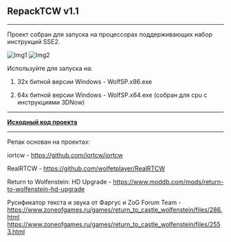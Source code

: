 **RepackTCW v1.1**
----------------------------------------------------------------------------------------------------------------------
----------------------------------------------------------------------------------------------------------------------

Проект собран для запуска на процессорах поддерживающих набор инструкций SSE2.

![Img1](https://i.imgur.com/PaDZhEh.png) ![Img2](https://i.imgur.com/MyXHUj0.png)


Используйте для запуска на:

1) 32х битной версии Windows - WolfSP.x86.exe

2) 64х битной версии Windows - WolfSP.x64.exe (собран для cpu с инструкциями 3DNow)

----------------------------------------------------------------------------------------------------------------------

**[Исходный код проекта](https://github.com/HybuK/RepackTCW_src/releases/download/v1.1-alpha/RepackTCW-test.7z)**

----------------------------------------------------------------------------------------------------------------------

Репак основан на проектах:

iortcw - https://github.com/iortcw/iortcw

RealRTCW - https://github.com/wolfetplayer/RealRTCW

Return to Wolfenstein: HD Upgrade - https://www.moddb.com/mods/return-to-wolfenstein-hd-upgrade

Русификатор текста и звука от Фаргус и ZoG Forum Team - https://www.zoneofgames.ru/games/return_to_castle_wolfenstein/files/286.html 
https://www.zoneofgames.ru/games/return_to_castle_wolfenstein/files/2553.html
